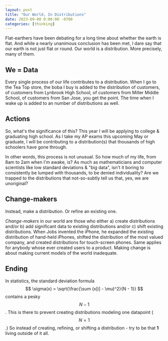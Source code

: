 ```yaml
---
layout: post
title: "Our World, In Distributions"
date: 2023-09-08 0:00:00 -0700
categories: [thinking]
---
```


<script type="text/javascript"
  src="https://cdnjs.cloudflare.com/ajax/libs/mathjax/2.7.0/MathJax.js?config=TeX-AMS_CHTML">
</script>
<script type="text/x-mathjax-config">
  MathJax.Hub.Config({
    tex2jax: {
      inlineMath: [['$','$'], ['\\(','\\)']],
      processEscapes: true},
      jax: ["input/TeX","input/MathML","input/AsciiMath","output/CommonHTML"],
      extensions: ["tex2jax.js","mml2jax.js","asciimath2jax.js","MathMenu.js","MathZoom.js","AssistiveMML.js", "[Contrib]/a11y/accessibility-menu.js"],
      TeX: {
      extensions: ["AMSmath.js","AMSsymbols.js","noErrors.js","noUndefined.js"],
      equationNumbers: {
      autoNumber: "AMS"
      }
    }
  });
</script>

Flat-earthers have been debating for a long time about whether the earth is flat. And while a nearly unanimous conclusion has been met, I dare say that our earth is not just flat or round. Our world is a distribution. More precisely, many of them.

## We = Data

Every single process of our life contributes to a distribution. When I go to the Tea Top store, the boba I buy is added to the distribution of customers, of customers from Lynbrook High School, of customers from Miller Middle School, of customers from San Jose, you get the point. The time when I wake up is added to an number of distributions as well.

## Actions

So, what's the significance of this? This year I will be applying to college & graduating high school. As I take my AP exams this upcoming May or graduate, I will be contributing to a distribution(s) that thousands of high schoolers have gone through.

In other words, this process is not unusual. So how much of my life, from 8am to 2am when I'm awake, is? As much as mathematicians and computer scientists like low standard deviations & "big data", isn't it boring to consistently be lumped with thousands, to be denied individuality? Are we trapped to the distributions that not-so-subtly tell us that, yes, we are unoriginal?

## Change-makers

Instead, make a distribution. Or refine an existing one.

_Change-makers_ in our world are those who either a) create distributions and/or b) add significant data to existing distributions and/or c) shift existing distributions. When Jobs invented the iPhone, he expanded the existing distribution of hand-held iPhones, shifted the distribution of the most valued company, and created distributions for touch-screen phones. Same applies for anybody whose ever created users to a product. Making change is about making current models of the world inadequate.

## Ending

In statistics, the standard deviation formula $$ \sigma(x) = \sqrt{\frac{\sum (x[i] - \mu)^2}{N - 1}} $$ contains a pesky $$ N - 1 $$. This is there to prevent creating distributions modeling one datapoint ($$ N = 1 $$.) So instead of creating, refining, or shifting a distribution - try to be that **1** living outside of it all.
